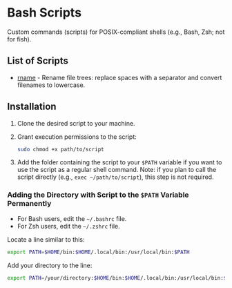 # Bash Scripts

Custom commands (scripts) for POSIX-compliant shells (e.g., Bash, Zsh; not for fish).

## List of Scripts

- [rname](./scripts/rname/README.md) - Rename file trees: replace spaces with a separator and convert filenames to lowercase.

## Installation

1. Clone the desired script to your machine.

2. Grant execution permissions to the script:

   ```bash
   sudo chmod +x path/to/script
   ```

3. Add the folder containing the script to your `$PATH` variable if you want to use the script as a regular shell command. Note: if you plan to call the script directly (e.g., `exec ~/path/to/script`), this step is not required.

### Adding the Directory with Script to the `$PATH` Variable Permanently

- For Bash users, edit the `~/.bashrc` file.
- For Zsh users, edit the `~/.zshrc` file.

Locate a line similar to this:

```bash
export PATH=$HOME/bin:$HOME/.local/bin:/usr/local/bin:$PATH
```

Add your directory to the line:

```bash
export PATH=/your/directory:$HOME/bin:$HOME/.local/bin:/usr/local/bin:$PATH
```
